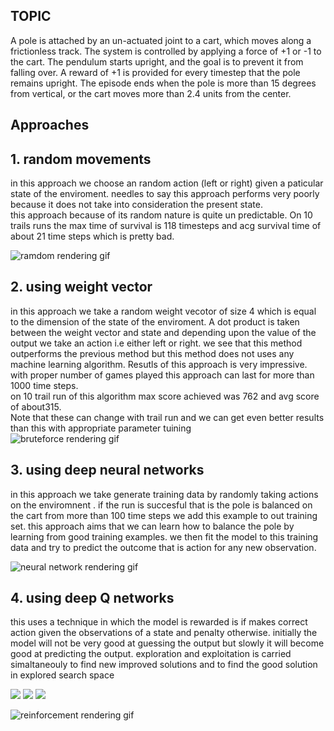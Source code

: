 ## TOPIC 
A pole is attached by an un-actuated joint to a cart, which moves along a frictionless track. The system is controlled by applying a force of +1 or -1 to the cart. The pendulum starts upright, and the goal is to prevent it from falling over. A reward of +1 is provided for every timestep that the pole remains upright. The episode ends when the pole is more than 15 degrees from vertical, or the cart moves more than 2.4 units from the center.



## Approaches

## 1. random movements 
in this approach we choose an random action (left or right) given a paticular state of the enviroment. needles to say this approach performs very poorly
because it does not take into consideration the present state.<br/>
this approach because of its random nature is quite un predictable. On 10 trails runs the max time of survival is 118 timesteps and
acg survival time of about 21 time steps which is pretty bad. <br/>

![ramdom rendering gif ](https://github.com/adibyte95/OpenAI-GYM/blob/master/gif%20images/random.gif)
<br/>

## 2. using weight vector
in this approach we take a random weight vecotor of size 4 which is equal to the dimension of the state of the enviroment. A dot product is taken between the weight vector and state and depending upon the value of the output we take an action i.e either left or right. we see that this method outperforms the previous method but this method does not uses any machine learning algorithm. 
Resutls of this approach is very impressive. with proper number of games played this approach can last for more than 1000  time steps. <br/>
on 10 trail run of this algorithm max score achieved was 762 and avg score of about315.<br/>
Note that these can change with trail run and we can get even better results than this with appropriate parameter tuining
<br/>
![bruteforce rendering gif ](https://github.com/adibyte95/OpenAI-GYM/blob/master/gif%20images/brute_force.gif)


## 3. using deep neural networks
in this approach we take generate training data by randomly taking actions on the enviromnent . if the run is succesful that is the pole is balanced on the cart from more than 100 time steps we add this example to out training set. this approach aims that we can learn how to balance the pole by learning from good training examples. we then fit the model to this training data and try to predict the outcome that is action for any new observation.

![neural network rendering gif ](https://github.com/adibyte95/OpenAI-GYM/blob/master/gif%20images/nn.gif)


## 4. using deep Q networks
this uses a technique in which the model is rewarded is if makes correct action given the observations of a state and penalty otherwise. initially the model will not be very good at guessing the output but slowly it will become good at predicting the output. exploration and exploitation is carried simaltaneouly to find new improved solutions and to find the good solution in explored search space 

<img src="https://github.com/adibyte95/OpenAI-GYM/blob/master/images/dqn_initial.png">

<img src = "https://github.com/adibyte95/OpenAI-GYM/blob/master/images/dqn_final.png">

<img src = "https://github.com/adibyte95/OpenAI-GYM/blob/master/images/score_plot.png">

![reinforcement rendering gif ](https://github.com/adibyte95/OpenAI-GYM/blob/master/gif%20images/reinforcement-gif.gif)
